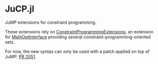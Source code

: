 # JuCP.jl
JuMP extensions for constraint programming.

These extensions rely on [ConstraintProgrammingExtensions](https://github.com/dourouc05/ConstraintProgrammingExtensions.jl), an extension for [MathOptInterface](https://github.com/JuliaOpt/MathOptInterface.jl) providing several constraint-programming-oriented sets. 

For now, the new syntax can only be used with a patch applied on top of JuMP: [PR 2051](https://github.com/JuliaOpt/JuMP.jl/pull/2051).
